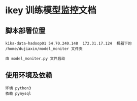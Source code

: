 # ikey 训练模型监控文档

## 脚本部署位置

    kika-data-hadoop01 54.70.240.148  172.31.17.124  机器下的
    /home/dujiaxin/model_moniter 文件夹

    由 model_moniter.py 文件启动

## 使用环境及依赖
    环境 python3
    依赖 pymysql
